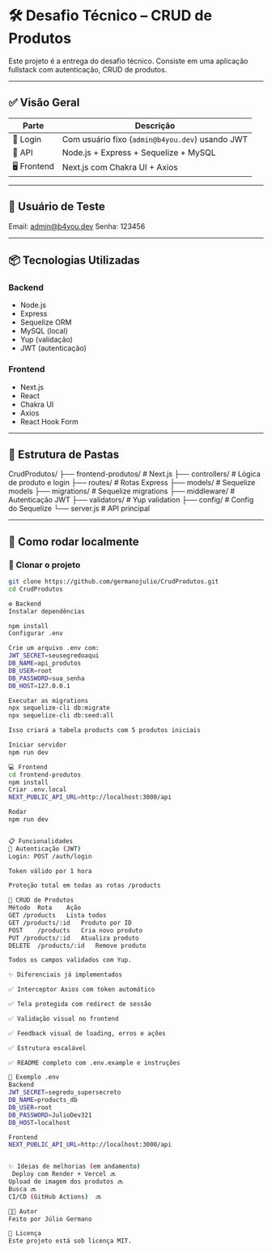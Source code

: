 # 🛠️ Desafio Técnico – CRUD de Produtos

Este projeto é a entrega do desafio técnico. Consiste em uma aplicação fullstack com autenticação, CRUD de produtos.

---

## ✅ Visão Geral

| Parte      | Descrição                                 |
|------------|--------------------------------------------|
| 🔐 Login   | Com usuário fixo (`admin@b4you.dev`) usando JWT |
| 🔧 API     | Node.js + Express + Sequelize + MySQL      |
| 🖥️ Frontend | Next.js com Chakra UI + Axios              |

---

## 🧪 Usuário de Teste

Email: admin@b4you.dev
Senha: 123456

---

## 📦 Tecnologias Utilizadas

### Backend
- Node.js
- Express
- Sequelize ORM
- MySQL (local)
- Yup (validação)
- JWT (autenticação)

### Frontend
- Next.js
- React
- Chakra UI
- Axios
- React Hook Form

---

## 📁 Estrutura de Pastas

CrudProdutos/
├── frontend-produtos/ # Next.js
├── controllers/ # Lógica de produto e login
├── routes/ # Rotas Express
├── models/ # Sequelize models
├── migrations/ # Sequelize migrations
├── middleware/ # Autenticação JWT
├── validators/ # Yup validation
├── config/ # Config do Sequelize
└── server.js # API principal

---

## 🚀 Como rodar localmente

### 🧩 Clonar o projeto

```bash
git clone https://github.com/germanojulio/CrudProdutos.git
cd CrudProdutos

⚙️ Backend
Instalar dependências

npm install
Configurar .env

Crie um arquivo .env com:
JWT_SECRET=seusegredoaqui
DB_NAME=api_produtos
DB_USER=root
DB_PASSWORD=sua_senha
DB_HOST=127.0.0.1

Executar as migrations
npx sequelize-cli db:migrate
npx sequelize-cli db:seed:all

Isso criará a tabela products com 5 produtos iniciais

Iniciar servidor
npm run dev

💻 Frontend
cd frontend-produtos
npm install
Criar .env.local
NEXT_PUBLIC_API_URL=http://localhost:3000/api

Rodar
npm run dev


📋 Funcionalidades
🔐 Autenticação (JWT)
Login: POST /auth/login

Token válido por 1 hora

Proteção total em todas as rotas /products

🧾 CRUD de Produtos
Método	Rota	Ação
GET	/products	Lista todos
GET	/products/:id	Produto por ID
POST	/products	Cria novo produto
PUT	/products/:id	Atualiza produto
DELETE	/products/:id	Remove produto

Todos os campos validados com Yup.

✨ Diferenciais já implementados

✅ Interceptor Axios com token automático

✅ Tela protegida com redirect de sessão

✅ Validação visual no frontend

✅ Feedback visual de loading, erros e ações

✅ Estrutura escalável

✅ README completo com .env.example e instruções

📁 Exemplo .env
Backend
JWT_SECRET=segredo_supersecreto
DB_NAME=products_db
DB_USER=root
DB_PASSWORD=JulioDev321
DB_HOST=localhost

Frontend
NEXT_PUBLIC_API_URL=http://localhost:3000/api


✨ Ideias de melhorias (em andamento)
 Deploy com Render + Vercel 🔜
Upload de imagem dos produtos 🔜
Busca 🔜
CI/CD (GitHub Actions)	🔜

👨‍💻 Autor
Feito por Júlio Germano

📝 Licença
Este projeto está sob licença MIT.